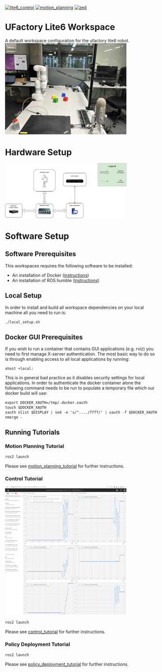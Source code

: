 [![lite6_control](https://github.com/ipab-rad/lite6_ws/actions/workflows/control.yaml/badge.svg)](https://github.com/ipab-rad/lite6_ws/blob/humble/.github/workflows/control.yaml) [![motion_planning](https://github.com/ipab-rad/lite6_ws/actions/workflows/motion_planning.yaml/badge.svg)](https://github.com/ipab-rad/lite6_ws/blob/humble/.github/workflows/motion_planning.yaml) [![zed](https://github.com/ipab-rad/lite6_ws/actions/workflows/zed.yaml/badge.svg)](https://github.com/ipab-rad/lite6_ws/blob/humble/.github/workflows/zed.yaml)
# UFactory Lite6 Workspace
A default workspace configuration for the ufactory lite6 robot.
<img src="./assets/workspace.jpg" width="400" />

# Hardware Setup
<img src="./assets/ufactory.png" width="400" />

# Software Setup

## Software Prerequisites
This workspaces requires the following software to be installed:

* An installation of Docker ([instructions](https://docs.docker.com/engine/install/ubuntu/))
* An installation of ROS humble ([instructions](https://docs.ros.org/en/humble/Installation.html))

## Local Setup
In order to install and build all workspace dependencies on your local machine all you need to run is:

```bash
./local_setup.sh
```

## Docker GUI Prerequisites
If you wish to run a container that contains GUI applications (e.g. rviz) you need to first manage X-server authentication. The most basic way to do so is through enabling access to all local applications by running: 

```
xhost +local:
```

This is in general bad practice as it disables security settings for local applications. In order to authenticate the docker container alone the following command needs to be run to populate a temporary file which our docker build will use:

```
export DOCKER_XAUTH=/tmp/.docker.xauth
touch $DOCKER_XAUTH
xauth nlist $DISPLAY | sed -e 's/^..../ffff/' | xauth -f $DOCKER_XAUTH nmerge -
```

## Running Tutorials

### Motion Planning Tutorial
```bash
ros2 launch 
```
Please see [motion_planning_tutorial](placeholder.com) for further instructions.


### Control Tutorial

<img src="./assets/control_debug.png" width="400" />

```bash
ros2 launch 
```
Please see [control_tutorial](placeholder.com) for further instructions.

### Policy Deployment Tutorial
```bash
ros2 launch 
```
Please see [policy_deployment_tutorial](placeholder.com) for further instructions.
